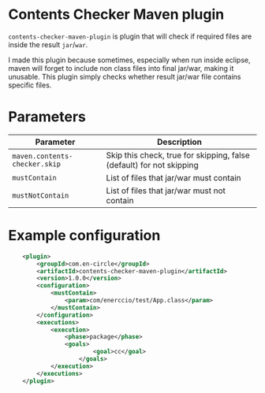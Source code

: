 # Contents Checker Maven plugin

`contents-checker-maven-plugin` is plugin that will check if required files are inside the result `jar`/`war`. 

I made this plugin because sometimes, especially when run inside eclipse, maven will forget to include non class files into final jar/war, making it unusable. This plugin simply checks whether result jar/war file contains specific files.

# Parameters
| Parameter | Description |
| ------ | ------ |
| `maven.contents-checker.skip` | Skip this check, true for skipping, false (default) for not skipping|
| `mustContain` | List of files that jar/war must contain |
| `mustNotContain` | List of files that jar/war must not contain |

# Example configuration
```xml
	<plugin>
		<groupId>com.en-circle</groupId>
		<artifactId>contents-checker-maven-plugin</artifactId>
		<version>1.0.0</version>
		<configuration>
			<mustContain>
				<param>com/enerccio/test/App.class</param>
			</mustContain>
		</configuration>
		<executions>
			<execution>
				<phase>package</phase>
				<goals>
		       			<goal>cc</goal>
	       			</goals>
			</execution>
		</executions>
	</plugin>
```
